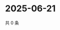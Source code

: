 # 2025-06-21

共 0 条

<!-- BEGIN ZHIHUQUESTIONS -->
<!-- 最后更新时间 Sat Jun 21 2025 14:15:09 GMT+0800 (China Standard Time) -->

<!-- END ZHIHUQUESTIONS -->

